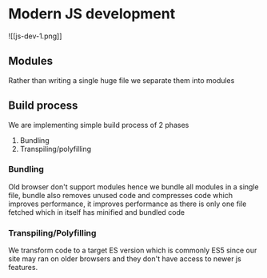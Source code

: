 # **Modern JS development**

![[js-dev-1.png]]

## **Modules**

Rather than writing a single huge file we separate them into modules

## **Build process**

We are implementing simple build process of 2 phases

1. Bundling
2. Transpiling/polyfilling

### **Bundling**

Old browser don't support modules hence we bundle all modules in a single file, bundle also removes unused code and compresses code which improves performance, it improves performance as there is only one file fetched which in itself has minified and bundled code

### **Transpiling/Polyfilling**

We transform code to a target ES version which is commonly ES5 since our site may ran on older browsers and they don't have access to newer js features.
